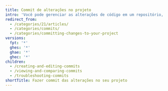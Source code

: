 ```yaml
---
title: Commit de alterações no projeto
intro: 'Você pode gerenciar as alterações de código em um repositório, agrupando os trabalhos em commits.'
redirect_from:
  - /categories/21/articles/
  - /categories/commits/
  - /categories/committing-changes-to-your-project
versions:
  fpt: '*'
  ghes: '*'
  ghae: '*'
  ghec: '*'
children:
  - /creating-and-editing-commits
  - /viewing-and-comparing-commits
  - /troubleshooting-commits
shortTitle: Fazer commit das alterações no seu projeto
---
```


